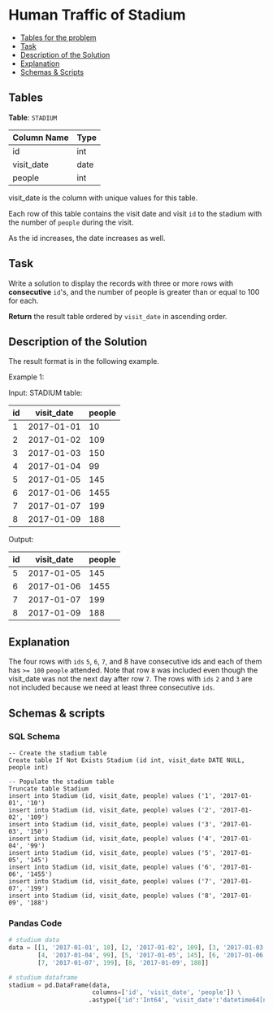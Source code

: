 # Human Traffic of Stadium

- [Tables for the problem](#tables)
- [Task](#task)
- [Description of the Solution](#description-of-the-solution)
- [Explanation](#explanation)
- [Schemas & Scripts](#schemas--scripts)

## Tables 

**Table**: `STADIUM`

| Column Name | Type |
|-------------|------|
| id          | int  |
| visit_date  | date |
| people      | int  |

visit_date is the column with unique values for this table.

Each row of this table contains the visit date and visit `id` to the stadium with the number of `people` during the visit.

As the id increases, the date increases as well.

## Task

Write a solution to display the records with three or more rows with **consecutive** `id`'s, and the number of people is 
greater than or equal to 100 for each.

**Return** the result table ordered by `visit_date` in ascending order.

## Description of the Solution ##

The result format is in the following example.

Example 1:

Input: 
STADIUM table:

| id  | visit_date | people |
|-----|------------|--------|
| 1   | 2017-01-01 | 10     |
| 2   | 2017-01-02 | 109    |
| 3   | 2017-01-03 | 150    |
| 4   | 2017-01-04 | 99     |
| 5   | 2017-01-05 | 145    |
| 6   | 2017-01-06 | 1455   |
| 7   | 2017-01-07 | 199    |
| 8   | 2017-01-09 | 188    |

Output: 

| id  | visit_date | people |
|-----|------------|--------|
| 5   | 2017-01-05 | 145    |
| 6   | 2017-01-06 | 1455   |
| 7   | 2017-01-07 | 199    |
| 8   | 2017-01-09 | 188    |

## Explanation ##

The four rows with `ids` `5`, `6`, `7`, and 8 have consecutive ids and each of them has `>= 100` `people` attended. 
Note that row `8` was included even though the visit_date was not the next day after row `7`.
The rows with `ids` `2` and `3` are not included because we need at least three consecutive `ids`.

## Schemas & scripts

### SQL Schema

```genericsql
-- Create the stadium table
Create table If Not Exists Stadium (id int, visit_date DATE NULL, people int)

-- Populate the stadium table    
Truncate table Stadium
insert into Stadium (id, visit_date, people) values ('1', '2017-01-01', '10')
insert into Stadium (id, visit_date, people) values ('2', '2017-01-02', '109')
insert into Stadium (id, visit_date, people) values ('3', '2017-01-03', '150')
insert into Stadium (id, visit_date, people) values ('4', '2017-01-04', '99')
insert into Stadium (id, visit_date, people) values ('5', '2017-01-05', '145')
insert into Stadium (id, visit_date, people) values ('6', '2017-01-06', '1455')
insert into Stadium (id, visit_date, people) values ('7', '2017-01-07', '199')
insert into Stadium (id, visit_date, people) values ('8', '2017-01-09', '188')
```

### Pandas Code

```python
# studium data
data = [[1, '2017-01-01', 10], [2, '2017-01-02', 109], [3, '2017-01-03', 150], 
        [4, '2017-01-04', 99], [5, '2017-01-05', 145], [6, '2017-01-06', 1455], 
        [7, '2017-01-07', 199], [8, '2017-01-09', 188]]

# studium dataframe
stadium = pd.DataFrame(data, 
                       columns=['id', 'visit_date', 'people']) \
                      .astype({'id':'Int64', 'visit_date':'datetime64[ns]', 'people':'Int64'})

```